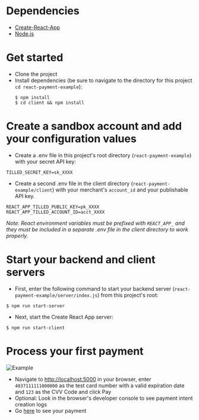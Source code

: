 # Dependencies

- [Create-React-App](https://create-react-app.dev/)
- [Node.js](https://nodejs.org)

# Get started

- Clone the project
- Install dependencies (be sure to navigate to the directory for this project `cd react-payment-example`):
  ```
  $ npm install
  $ cd client && npm install
  ```
# Create a sandbox account and add your configuration values

- Create a .env file in this project's root directory (`react-payment-example`) with your secret API key:

```
TILLED_SECRET_KEY=sk_XXXX
```
- Create a second .env file in the client directory (`react-payment-example/client`) with your merchant's `account_id` and your publishable API key.
```
REACT_APP_TILLED_PUBLIC_KEY=pk_XXXX
REACT_APP_TILLED_ACCOUNT_ID=acct_XXXX
```

_Note: React environment variables must be prefixed with `REACT_APP_` and they must be included in a separate .env file in the client directory to work properly._

# Start your backend and client servers

- First, enter the following command to start your backend server (`react-payment-example/server/index.js`) from this project's root:
```
$ npm run start-server
```
- Next, start the Create React App server:
```
$ npm run start-client
```

# Process your first payment
![Example](/img/Simple-Payment-Example.png)

- Navigate to [http://localhost:5000](http://localhost:3000) in your browser, enter `4037111111000000` as the test card number with a valid expiration date and `123` as the CVV Code and click Pay
- Optional: Look in the browser's developer console to see payment intent creation logs
- Go [here](https://sandbox-app.tilled.com/payments) to see your payment